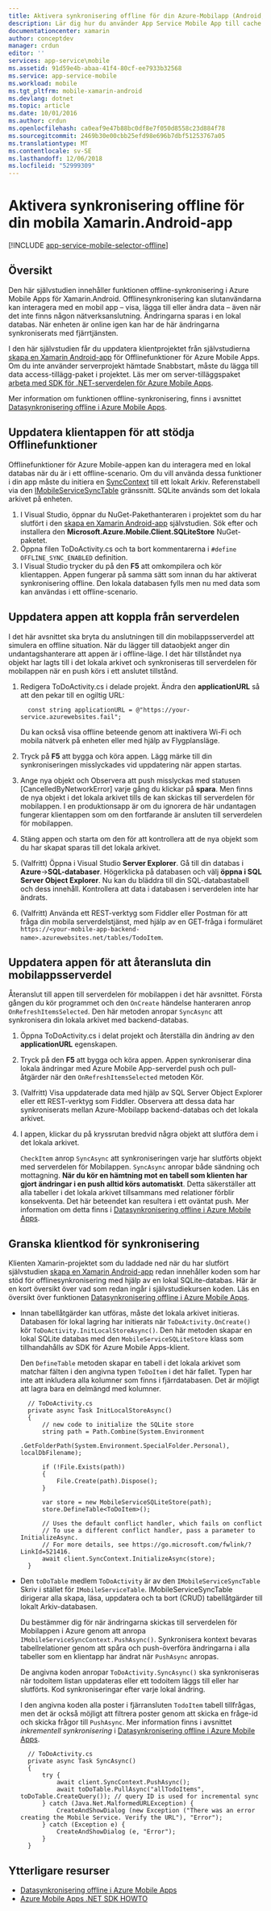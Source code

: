 ```yaml
---
title: Aktivera synkronisering offline för din Azure-Mobilapp (Android, Xamarin)
description: Lär dig hur du använder App Service Mobile App till cache och synkronisering av offlinedata i Xamarin Android-program
documentationcenter: xamarin
author: conceptdev
manager: crdun
editor: ''
services: app-service\mobile
ms.assetid: 91d59e4b-abaa-41f4-80cf-ee7933b32568
ms.service: app-service-mobile
ms.workload: mobile
ms.tgt_pltfrm: mobile-xamarin-android
ms.devlang: dotnet
ms.topic: article
ms.date: 10/01/2016
ms.author: crdun
ms.openlocfilehash: ca0eaf9e47b88bc0df8e7f050d8558c23d884f78
ms.sourcegitcommit: 2469b30e00cbb25efd98e696b7dbf51253767a05
ms.translationtype: MT
ms.contentlocale: sv-SE
ms.lasthandoff: 12/06/2018
ms.locfileid: "52999309"
---
```

# <a name="enable-offline-sync-for-your-xamarinandroid-mobile-app"></a>Aktivera synkronisering offline för din mobila Xamarin.Android-app

[!INCLUDE [app-service-mobile-selector-offline](../../includes/app-service-mobile-selector-offline.md)]

## <a name="overview"></a>Översikt

Den här självstudien innehåller funktionen offline-synkronisering i Azure Mobile Apps för Xamarin.Android. Offlinesynkronisering kan slutanvändarna kan interagera med en mobil app – visa, lägga till eller ändra data – även när det inte finns någon nätverksanslutning. Ändringarna sparas i en lokal databas.
När enheten är online igen kan har de här ändringarna synkroniserats med fjärrtjänsten.

I den här självstudien får du uppdatera klientprojektet från självstudierna [skapa en Xamarin Android-app] för Offlinefunktioner för Azure Mobile Apps. Om du inte använder serverprojekt hämtade Snabbstart, måste du lägga till data access-tillägg-paket i projektet. Läs mer om server-tilläggspaket [arbeta med SDK för .NET-serverdelen för Azure Mobile Apps](app-service-mobile-dotnet-backend-how-to-use-server-sdk.md).

Mer information om funktionen offline-synkronisering, finns i avsnittet [Datasynkronisering offline i Azure Mobile Apps].

## <a name="update-the-client-app-to-support-offline-features"></a>Uppdatera klientappen för att stödja Offlinefunktioner

Offlinefunktioner för Azure Mobile-appen kan du interagera med en lokal databas när du är i ett offline-scenario. Om du vill använda dessa funktioner i din app måste du initiera en [SyncContext] till ett lokalt Arkiv. Referenstabell via den [IMobileServiceSyncTable](https://docs.microsoft.com/dotnet/api/microsoft.windowsazure.mobileservices.sync.imobileservicesynctable?view=azure-dotnet) gränssnitt. SQLite används som det lokala arkivet på enheten.

1. I Visual Studio, öppnar du NuGet-Pakethanteraren i projektet som du har slutfört i den [skapa en Xamarin Android-app] självstudien.  Sök efter och installera den **Microsoft.Azure.Mobile.Client.SQLiteStore** NuGet-paketet.
2. Öppna filen ToDoActivity.cs och ta bort kommentarerna i `#define OFFLINE_SYNC_ENABLED` definition.
3. I Visual Studio trycker du på den **F5** att omkompilera och kör klientappen. Appen fungerar på samma sätt som innan du har aktiverat synkronisering offline. Den lokala databasen fylls men nu med data som kan användas i ett offline-scenario.

## <a name="update-sync"></a>Uppdatera appen att koppla från serverdelen

I det här avsnittet ska bryta du anslutningen till din mobilappsserverdel att simulera en offline situation. När du lägger till dataobjekt anger din undantagshanterare att appen är i offline-läge. I det här tillståndet nya objekt har lagts till i det lokala arkivet och synkroniseras till serverdelen för mobilappen när en push körs i ett anslutet tillstånd.

1. Redigera ToDoActivity.cs i delade projekt. Ändra den **applicationURL** så att den pekar till en ogiltig URL:

         const string applicationURL = @"https://your-service.azurewebsites.fail";

    Du kan också visa offline beteende genom att inaktivera Wi-Fi och mobila nätverk på enheten eller med hjälp av Flygplansläge.
2. Tryck på **F5** att bygga och köra appen. Lägg märke till din synkroniseringen misslyckades vid uppdatering när appen startas.
3. Ange nya objekt och Observera att push misslyckas med statusen [CancelledByNetworkError] varje gång du klickar på **spara**. Men finns de nya objekt i det lokala arkivet tills de kan skickas till serverdelen för mobilappen.  I en produktionsapp är om du ignorera de här undantagen fungerar klientappen som om den fortfarande är ansluten till serverdelen för mobilappen.
4. Stäng appen och starta om den för att kontrollera att de nya objekt som du har skapat sparas till det lokala arkivet.
5. (Valfritt) Öppna i Visual Studio **Server Explorer**. Gå till din databas i **Azure**->**SQL-databaser**. Högerklicka på databasen och välj **öppna i SQL Server Object Explorer**. Nu kan du bläddra till din SQL-databastabell och dess innehåll. Kontrollera att data i databasen i serverdelen inte har ändrats.
6. (Valfritt) Använda ett REST-verktyg som Fiddler eller Postman för att fråga din mobila serverdelstjänst, med hjälp av en GET-fråga i formuläret `https://<your-mobile-app-backend-name>.azurewebsites.net/tables/TodoItem`.

## <a name="update-online-app"></a>Uppdatera appen för att återansluta din mobilappsserverdel

Återanslut till appen till serverdelen för mobilappen i det här avsnittet. Första gången du kör programmet och den `OnCreate` händelse hanteraren anrop `OnRefreshItemsSelected`. Den här metoden anropar `SyncAsync` att synkronisera din lokala arkivet med backend-databas.

1. Öppna ToDoActivity.cs i delat projekt och återställa din ändring av den **applicationURL** egenskapen.
2. Tryck på den **F5** att bygga och köra appen. Appen synkroniserar dina lokala ändringar med Azure Mobile App-serverdel push och pull-åtgärder när den `OnRefreshItemsSelected` metoden Kör.
3. (Valfritt) Visa uppdaterade data med hjälp av SQL Server Object Explorer eller ett REST-verktyg som Fiddler. Observera att dessa data har synkroniserats mellan Azure-Mobilapp backend-databas och det lokala arkivet.
4. I appen, klickar du på kryssrutan bredvid några objekt att slutföra dem i det lokala arkivet.

   `CheckItem` anrop `SyncAsync` att synkroniseringen varje har slutförts objekt med serverdelen för Mobilappen. `SyncAsync` anropar både sändning och mottagning. **När du kör en hämtning mot en tabell som klienten har gjort ändringar i en push alltid körs automatiskt**. Detta säkerställer att alla tabeller i det lokala arkivet tillsammans med relationer förblir konsekventa. Det här beteendet kan resultera i ett oväntat push. Mer information om detta finns i [Datasynkronisering offline i Azure Mobile Apps].

## <a name="review-the-client-sync-code"></a>Granska klientkod för synkronisering

Klienten Xamarin-projektet som du laddade ned när du har slutfört självstudien [skapa en Xamarin Android-app] redan innehåller koden som har stöd för offlinesynkronisering med hjälp av en lokal SQLite-databas. Här är en kort översikt över vad som redan ingår i självstudiekursen koden. Läs en översikt över funktionen [Datasynkronisering offline i Azure Mobile Apps].

* Innan tabellåtgärder kan utföras, måste det lokala arkivet initieras. Databasen för lokal lagring har initierats när `ToDoActivity.OnCreate()` kör `ToDoActivity.InitLocalStoreAsync()`. Den här metoden skapar en lokal SQLite databas med den `MobileServiceSQLiteStore` klass som tillhandahålls av SDK för Azure Mobile Apps-klient.

    Den `DefineTable` metoden skapar en tabell i det lokala arkivet som matchar fälten i den angivna typen `ToDoItem` i det här fallet. Typen har inte att inkludera alla kolumner som finns i fjärrdatabasen. Det är möjligt att lagra bara en delmängd med kolumner.

        // ToDoActivity.cs
        private async Task InitLocalStoreAsync()
        {
            // new code to initialize the SQLite store
            string path = Path.Combine(System.Environment
                .GetFolderPath(System.Environment.SpecialFolder.Personal), localDbFilename);

            if (!File.Exists(path))
            {
                File.Create(path).Dispose();
            }

            var store = new MobileServiceSQLiteStore(path);
            store.DefineTable<ToDoItem>();

            // Uses the default conflict handler, which fails on conflict
            // To use a different conflict handler, pass a parameter to InitializeAsync.
            // For more details, see https://go.microsoft.com/fwlink/?LinkId=521416.
            await client.SyncContext.InitializeAsync(store);
        }
* Den `toDoTable` medlem `ToDoActivity` är av den `IMobileServiceSyncTable` Skriv i stället för `IMobileServiceTable`. IMobileServiceSyncTable dirigerar alla skapa, läsa, uppdatera och ta bort (CRUD) tabellåtgärder till lokalt Arkiv-databasen.

    Du bestämmer dig för när ändringarna skickas till serverdelen för Mobilappen i Azure genom att anropa `IMobileServiceSyncContext.PushAsync()`. Synkronisera kontext bevaras tabellrelationer genom att spåra och push-överföra ändringarna i alla tabeller som en klientapp har ändrat när `PushAsync` anropas.

    De angivna koden anropar `ToDoActivity.SyncAsync()` ska synkroniseras när todoitem listan uppdateras eller ett todoitem läggs till eller har slutförts. Kod synkroniseringar efter varje lokal ändring.

    I den angivna koden alla poster i fjärransluten `TodoItem` tabell tillfrågas, men det är också möjligt att filtrera poster genom att skicka en fråge-id och skicka frågor till `PushAsync`. Mer information finns i avsnittet *inkrementell synkronisering* i [Datasynkronisering offline i Azure Mobile Apps].

        // ToDoActivity.cs
        private async Task SyncAsync()
        {
            try {
                await client.SyncContext.PushAsync();
                await toDoTable.PullAsync("allTodoItems", toDoTable.CreateQuery()); // query ID is used for incremental sync
            } catch (Java.Net.MalformedURLException) {
                CreateAndShowDialog (new Exception ("There was an error creating the Mobile Service. Verify the URL"), "Error");
            } catch (Exception e) {
                CreateAndShowDialog (e, "Error");
            }
        }

## <a name="additional-resources"></a>Ytterligare resurser

* [Datasynkronisering offline i Azure Mobile Apps]
* [Azure Mobile Apps .NET SDK HOWTO][8]

<!-- URLs. -->
[Skapa en Xamarin Android-app]: ./app-service-mobile-xamarin-android-get-started.md
[Datasynkronisering offline i Azure Mobile Apps]: ./app-service-mobile-offline-data-sync.md

<!-- Images -->

<!-- URLs. -->
[Skapa en Xamarin Android-app]: app-service-mobile-xamarin-android-get-started.md
[Datasynkronisering offline i Azure Mobile Apps]: app-service-mobile-offline-data-sync.md
[Xamarin Studio]: http://xamarin.com/download
[Xamarin extension]: http://xamarin.com/visual-studio
[SyncContext]: https://msdn.microsoft.com/library/azure/microsoft.windowsazure.mobileservices.mobileserviceclient.synccontext(v=azure.10).aspx
[8]: app-service-mobile-dotnet-how-to-use-client-library.md
